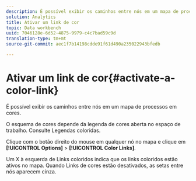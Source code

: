 ```yaml
---
description: É possível exibir os caminhos entre nós em um mapa de processos em cores.
solution: Analytics
title: Ativar um link de cor
topic: Data workbench
uuid: 7046128e-6d52-4875-9979-c4c7bad59c9d
translation-type: tm+mt
source-git-commit: aec1f7b14198cdde91f61d490a235022943bfedb

---
```



# Ativar um link de cor{#activate-a-color-link}

É possível exibir os caminhos entre nós em um mapa de processos em cores.

O esquema de cores depende da legenda de cores aberta no espaço de trabalho. Consulte Legendas [](../../../../home/c-get-started/c-analysis-vis/c-legends/c-color-leg.md#concept-f84d51dc0d6547f981d0642fc2d01358)coloridas.

Clique com o botão direito do mouse em qualquer nó no mapa e clique em **[!UICONTROL Options]** > **[!UICONTROL Color Links]**.

Um X à esquerda de Links coloridos indica que os links coloridos estão ativos no mapa. Quando Links de cores estão desativados, as setas entre nós aparecem cinza.
